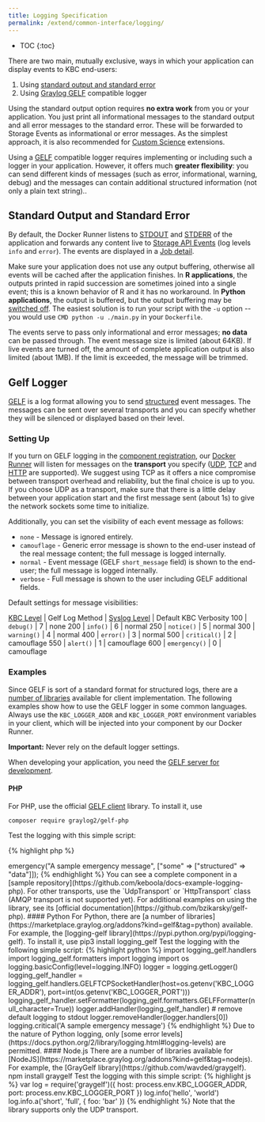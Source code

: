 ```yaml
---
title: Logging Specification
permalink: /extend/common-interface/logging/
---
```


* TOC
{:toc}

There are two main, mutually exclusive, ways in which your application can display events to KBC end-users:

1. Using [standard output and standard error](https://en.wikipedia.org/wiki/Standard_streams)
2. Using [Graylog GELF](http://docs.graylog.org/en/2.0/pages/gelf.html) compatible logger

Using the standard output option requires **no extra work** from you or your application.
You just print all informational messages to the standard output and all error messages to the standard error.
These will be forwarded to Storage Events as informational or error messages. As the simplest approach, it is also
recommended for [Custom Science](/extend/custom-science/) extensions.

Using a [GELF](http://docs.graylog.org/en/2.0/pages/gelf.html) compatible logger requires implementing or including
such a logger in your application. However, it offers much **greater flexibility**: you can send different kinds of messages (such as error, informational, warning, debug) and the messages can contain additional structured information (not only a plain text string)..

## Standard Output and Standard Error
By default, the Docker Runner listens to [STDOUT](https://en.wikipedia.org/wiki/Standard_streams#Standard_output_.28stdout.29)
and [STDERR](https://en.wikipedia.org/wiki/Standard_streams#Standard_error_.28stderr.29)
of the application and forwards any content live to [Storage API Events](http://docs.keboola.apiary.io/#events)
(log levels `info` and `error`). The events are displayed in a [Job detail](https://help.keboola.com/management/jobs/).

Make sure your application does not use any output buffering, otherwise all events will be cached after the application finishes.
In **R applications**, the outputs printed in rapid succession are sometimes joined into a single event;
this is a known behavior of R and it has no workaround. In **Python applications**, the output is buffered, but the output buffering may be [switched off](http://stackoverflow.com/questions/107705/disable-output-buffering). The easiest solution is to run your script with the `-u` option -- you would use `CMD python -u ./main.py` in your `Dockerfile`.

The events serve to pass only informational and error messages; **no data** can be passed through.
The event message size is limited (about 64KB). If live events are turned off,
the amount of complete application output is also limited (about 1MB). If the limit is exceeded, the message will be trimmed.

## Gelf Logger

[GELF](http://docs.graylog.org/en/2.0/pages/gelf.html) is a log format allowing you to
send [structured](http://docs.graylog.org/en/2.0/pages/gelf.html#gelf-format-specification) event messages.
The messages can be sent over several transports and you can specify whether they will be silenced or displayed based on their level.

### Setting Up

If you turn on GELF logging in the [component registration](/extend/registration/),
our [Docker Runner](/integrate/docker-bundle/) will listen
for messages on the **transport** you specify ([UDP](https://en.wikipedia.org/wiki/User_Datagram_Protocol),
[TCP](https://en.wikipedia.org/wiki/Transmission_Control_Protocol) and
[HTTP](https://en.wikipedia.org/wiki/Hypertext_Transfer_Protocol) are supported).
We suggest using TCP as it offers a nice compromise between transport overhead and reliability, but the final choice is up to you.
If you choose UDP as a transport, make sure that there is a little delay between your application start
and the first message sent (about 1s) to give the network sockets some time to initialize.

Additionally, you can set the visibility of each event message as follows:

- `none` - Message is ignored entirely.
- `camouflage` - Generic error message is shown to the end-user instead of the real message content; the full message is logged internally.
- `normal` - Event message (GELF `short_message` field) is shown to the end-user; the full message is logged internally.
- `verbose` - Full message is shown to the user including GELF additional fields.

Default settings for message visibilities:

[KBC Level](https://github.com/php-fig/fig-standards/blob/master/accepted/PSR-3-logger-interface.md#5-psrlogloglevel) | Gelf Log Method | [Syslog Level](https://en.wikipedia.org/wiki/Syslog#Severity_level) | Default KBC Verbosity
100 | `debug()` | 7 | none
200 | `info()`  | 6 | normal
250 | `notice()` | 5 | normal
300 | `warning()` | 4 | normal
400 | `error()` | 3 | normal
500 | `critical()` | 2 | camouflage
550 | `alert()` | 1 | camouflage
600 | `emergency()` | 0 | camouflage

### Examples
Since GELF is sort of a standard format for structured logs, there are a [number of libraries](https://marketplace.graylog.org/addons?kind=gelf)
available for client implementation. The following examples show how to use the GELF logger in some common languages.
Always use the `KBC_LOGGER_ADDR` and `KBC_LOGGER_PORT` environment variables in your client,
which will be injected into your component by our Docker Runner.

**Important:** Never rely on the default logger settings.

When developing your application, you need the [GELF server for development](/extend/common-interface/logging/development/).


#### PHP
For PHP, use the official [GELF client](https://github.com/bzikarsky/gelf-php) library. To install it, use

    composer require graylog2/gelf-php

Test the logging with this simple script:

{% highlight php %}
<?php

require("vendor/autoload.php");

$transport = new Gelf\Transport\TcpTransport(getenv('KBC_LOGGER_ADDR'), getenv('KBC_LOGGER_PORT'));
$logger = new \Gelf\Logger($transport);

$logger->emergency("A sample emergency message", ["some" => ["structured" => "data"]]);
{% endhighlight %}

You can see a complete component in
a [sample repository](https://github.com/keboola/docs-example-logging-php). For other transports, use the
`UdpTransport` or `HttpTransport` class (AMQP transport is not supported yet). For additional examples on using the library,
see its [official documentation](https://github.com/bzikarsky/gelf-php).

#### Python
For Python, there are [a number of libraries](https://marketplace.graylog.org/addons?kind=gelf&tag=python) available. For example, the [logging-gelf library](https://pypi.python.org/pypi/logging-gelf). To install it, use

    pip3 install logging_gelf

Test the logging with the following simple script:

{% highlight python %}
import logging_gelf.handlers
import logging_gelf.formatters
import logging
import os

logging.basicConfig(level=logging.INFO)
logger = logging.getLogger()
logging_gelf_handler = logging_gelf.handlers.GELFTCPSocketHandler(host=os.getenv('KBC_LOGGER_ADDR'), port=int(os.getenv('KBC_LOGGER_PORT')))
logging_gelf_handler.setFormatter(logging_gelf.formatters.GELFFormatter(null_character=True))
logger.addHandler(logging_gelf_handler)

# remove default logging to stdout
logger.removeHandler(logger.handlers[0])

logging.critical('A sample emergency message')
{% endhighlight %}

Due to the nature of Python logging, only [some error levels](https://docs.python.org/2/library/logging.html#logging-levels) are
permitted.

#### Node.js
There are a number of libraries available for [NodeJS](https://marketplace.graylog.org/addons?kind=gelf&tag=nodejs).
For example, the [GrayGelf library](https://github.com/wavded/graygelf).

    npm install graygelf

Test the logging with this simple script:

{% highlight js %}
var log = require('graygelf')({
  host: process.env.KBC_LOGGER_ADDR,
  port: process.env.KBC_LOGGER_PORT
})

log.info('hello', 'world')
log.info.a('short', 'full', { foo: 'bar' })
{% endhighlight %}

Note that the library supports only the UDP transport.
